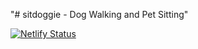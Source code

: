 "# sitdoggie - Dog Walking and Pet Sitting" 

[![Netlify Status](https://api.netlify.com/api/v1/badges/5b292c69-9e6c-4296-8246-9645db3aad25/deploy-status)](https://app.netlify.com/sites/lucent-torrone-f9024a/deploys)
